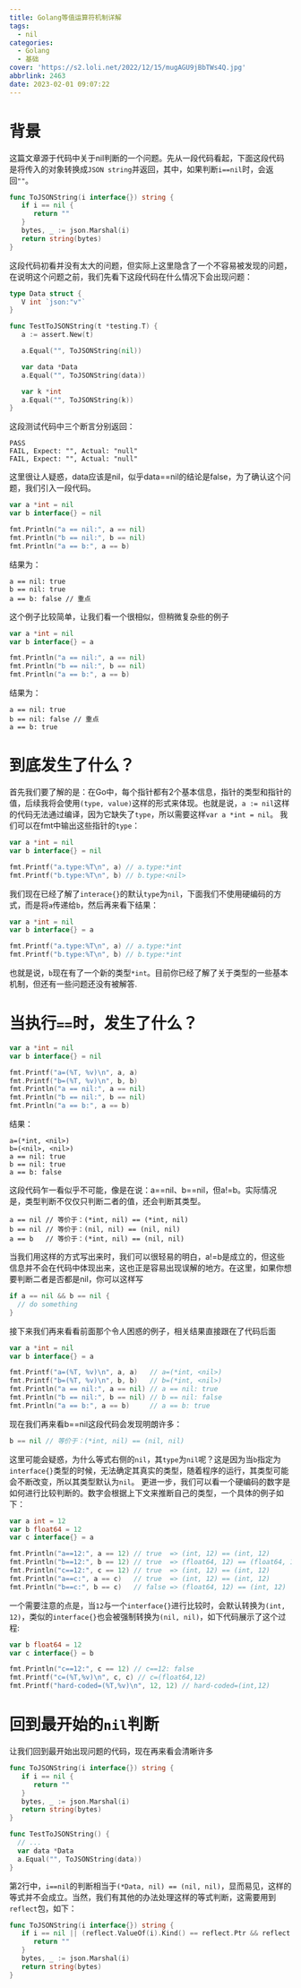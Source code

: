 ```yaml
---
title: Golang等值运算符机制详解
tags:
  - nil
categories:
  - Golang
  - 基础
cover: 'https://s2.loli.net/2022/12/15/mugAGU9jBbTWs4Q.jpg'
abbrlink: 2463
date: 2023-02-01 09:07:22
---
```


# 背景
这篇文章源于代码中关于nil判断的一个问题。先从一段代码看起，下面这段代码是将传入的对象转换成`JSON string`并返回，其中，如果判断`i==nil`时，会返回`""`。
```go
func ToJSONString(i interface{}) string {
   if i == nil {
      return ""
   }
   bytes, _ := json.Marshal(i)
   return string(bytes)
}
```
这段代码初看并没有太大的问题，但实际上这里隐含了一个不容易被发现的问题，在说明这个问题之前，我们先看下这段代码在什么情况下会出现问题：
```go
type Data struct {
   V int `json:"v"`
}

func TestToJSONString(t *testing.T) {
   a := assert.New(t)

   a.Equal("", ToJSONString(nil))

   var data *Data
   a.Equal("", ToJSONString(data))

   var k *int
   a.Equal("", ToJSONString(k))
}
```
这段测试代码中三个断言分别返回：
```
PASS
FAIL, Expect: "", Actual: "null"
FAIL, Expect: "", Actual: "null"
```
这里很让人疑惑，data应该是nil，似乎data==nil的结论是false，为了确认这个问题，我们引入一段代码。
```go
var a *int = nil
var b interface{} = nil

fmt.Println("a == nil:", a == nil)
fmt.Println("b == nil:", b == nil)
fmt.Println("a == b:", a == b)
```
结果为：
```
a == nil: true
b == nil: true
a == b: false // 重点
```
这个例子比较简单，让我们看一个很相似，但稍微复杂些的例子
```go
var a *int = nil
var b interface{} = a

fmt.Println("a == nil:", a == nil)
fmt.Println("b == nil:", b == nil)
fmt.Println("a == b:", a == b)
```
结果为：
```
a == nil: true
b == nil: false // 重点
a == b: true
```
# 到底发生了什么？
首先我们要了解的是：在Go中，每个指针都有2个基本信息，指针的类型和指针的值，后续我将会使用`(type, value)`这样的形式来体现。也就是说，`a := nil`这样的代码无法通过编译，因为它缺失了`type`，所以需要这样`var a *int = nil`。
我们可以在fmt中输出这些指针的`type`：
```go
var a *int = nil
var b interface{} = nil

fmt.Printf("a.type:%T\n", a) // a.type:*int
fmt.Printf("b.type:%T\n", b) // b.type:<nil>
```
我们现在已经了解了`interace{}`的默认`type`为`nil`，下面我们不使用硬编码的方式，而是将`a`传递给`b`，然后再来看下结果：
```go
var a *int = nil
var b interface{} = a

fmt.Printf("a.type:%T\n", a) // a.type:*int
fmt.Printf("b.type:%T\n", b) // b.type:*int
```
也就是说，`b`现在有了一个新的类型`*int`。目前你已经了解了关于类型的一些基本机制，但还有一些问题还没有被解答.

# 当执行`==`时，发生了什么？
```go
var a *int = nil
var b interface{} = nil

fmt.Printf("a=(%T, %v)\n", a, a)
fmt.Printf("b=(%T, %v)\n", b, b)
fmt.Println("a == nil:", a == nil)
fmt.Println("b == nil:", b == nil)
fmt.Println("a == b:", a == b)
```
结果：
```
a=(*int, <nil>)
b=(<nil>, <nil>)
a == nil: true
b == nil: true
a == b: false
```
这段代码乍一看似乎不可能，像是在说：a==nil、b==nil，但a!=b。实际情况是，类型判断不仅仅只判断二者的值，还会判断其类型。
```
a == nil // 等价于：(*int, nil) == (*int, nil)
b == nil // 等价于：(nil, nil) == (nil, nil)
a == b   // 等价于：(*int, nil) == (nil, nil)
```
当我们用这样的方式写出来时，我们可以很轻易的明白，a!=b是成立的，但这些信息并不会在代码中体现出来，这也正是容易出现误解的地方。在这里，如果你想要判断二者是否都是nil，你可以这样写
```go
if a == nil && b == nil {
  // do something
}
```
接下来我们再来看看前面那个令人困惑的例子，相关结果直接跟在了代码后面
```go
var a *int = nil
var b interface{} = a

fmt.Printf("a=(%T, %v)\n", a, a)   // a=(*int, <nil>)
fmt.Printf("b=(%T, %v)\n", b, b)   // b=(*int, <nil>)
fmt.Println("a == nil:", a == nil) // a == nil: true
fmt.Println("b == nil:", b == nil) // b == nil: false
fmt.Println("a == b:", a == b)     // a == b: true
```
现在我们再来看b==nil这段代码会发现明朗许多：
```go
b == nil // 等价于：(*int, nil) == (nil, nil)
```
这里可能会疑惑，为什么等式右侧的`nil`，其`type`为`nil`呢？这是因为当`b`指定为`interface{}`类型的时候，无法确定其真实的类型，随着程序的运行，其类型可能会不断改变，所以其类型默认为`nil`。
更进一步，我们可以看一个硬编码的数字是如何进行比较判断的。数字会根据上下文来推断自己的类型，一个具体的例子如下：
```go
var a int = 12
var b float64 = 12
var c interface{} = a

fmt.Println("a==12:", a == 12) // true  => (int, 12) == (int, 12)
fmt.Println("b==12:", b == 12) // true  => (float64, 12) == (float64, 12)
fmt.Println("c==12:", c == 12) // true  => (int, 12) == (int, 12)
fmt.Println("a==c:", a == c)   // true  => (int, 12) == (int, 12)
fmt.Println("b==c:", b == c)   // false => (float64, 12) == (int, 12)
```
一个需要注意的点是，当`12`与一个`interface{}`进行比较时，会默认转换为`(int, 12)`，类似的`interface{}`也会被强制转换为`(nil, nil)`，如下代码展示了这个过程:
```go
var b float64 = 12
var c interface{} = b

fmt.Println("c==12:", c == 12) // c==12: false
fmt.Printf("c=(%T,%v)\n", c, c) // c=(float64,12)
fmt.Printf("hard-coded=(%T,%v)\n", 12, 12) // hard-coded=(int,12)
```

# 回到最开始的`nil`判断
让我们回到最开始出现问题的代码，现在再来看会清晰许多
```go
func ToJSONString(i interface{}) string {
   if i == nil {
      return ""
   }
   bytes, _ := json.Marshal(i)
   return string(bytes)
}

func TestToJSONString() {
  // ...
  var data *Data
  a.Equal("", ToJSONString(data))
}
```
第2行中，`i==nil`的判断相当于`(*Data, nil) == (nil, nil)`，显而易见，这样的等式并不会成立。当然，我们有其他的办法处理这样的等式判断，这需要用到`reflect`包，如下：
```go
func ToJSONString(i interface{}) string {
   if i == nil || (reflect.ValueOf(i).Kind() == reflect.Ptr && reflect.ValueOf(i).IsNil()) {
      return ""
   }
   bytes, _ := json.Marshal(i)
   return string(bytes)
}
```
